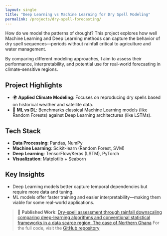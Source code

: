 ```yaml
---
layout: single
title: "Deep Learning vs Machine Learning for Dry Spell Modeling"
permalink: /projects/dry-spell-forecasting/
---
```


How do we model the patterns of drought? This project explores how well Machine Learning and Deep Learning methods can capture the behavior of dry spell sequences—periods without rainfall critical to agriculture and water management.

By comparing different modeling approaches, I aim to assess their performance, interpretability, and potential use for real-world forecasting in climate-sensitive regions.

## Project Highlights

- 🌍 **Applied Climate Modeling**: Focuses on reproducing dry spells based on historical weather and satellite data.
- 🤖 **ML vs DL**: Benchmarks classical Machine Learning models (like Random Forests) against Deep Learning architectures (like LSTMs).

## Tech Stack

- **Data Processing**: Pandas, NumPy
- **Machine Learning**: Scikit-learn (Random Forest, SVM)
- **Deep Learning**: TensorFlow/Keras (LSTM), PyTorch
- **Visualization**: Matplotlib + Seaborn

## Key Insights

- Deep Learning models better capture temporal dependencies but require more data and tuning.
- ML models offer faster training and easier interpretability—making them viable for some real-world applications.

> 📄 **Published Work**: [Dry-spell assessment through rainfall downscaling comparing deep-learning algorithms and conventional statistical frameworks in a data scarce region: The case of Northern Ghana](https://meetingorganizer.copernicus.org/EGU21/EGU21-8393.html)
> For the full code, visit the [GitHub repository](https://github.com/Pargo18/Applying-Deep-Learning-vs-Machine-Learning-models-to-reproduce-dry-spell-sequences)